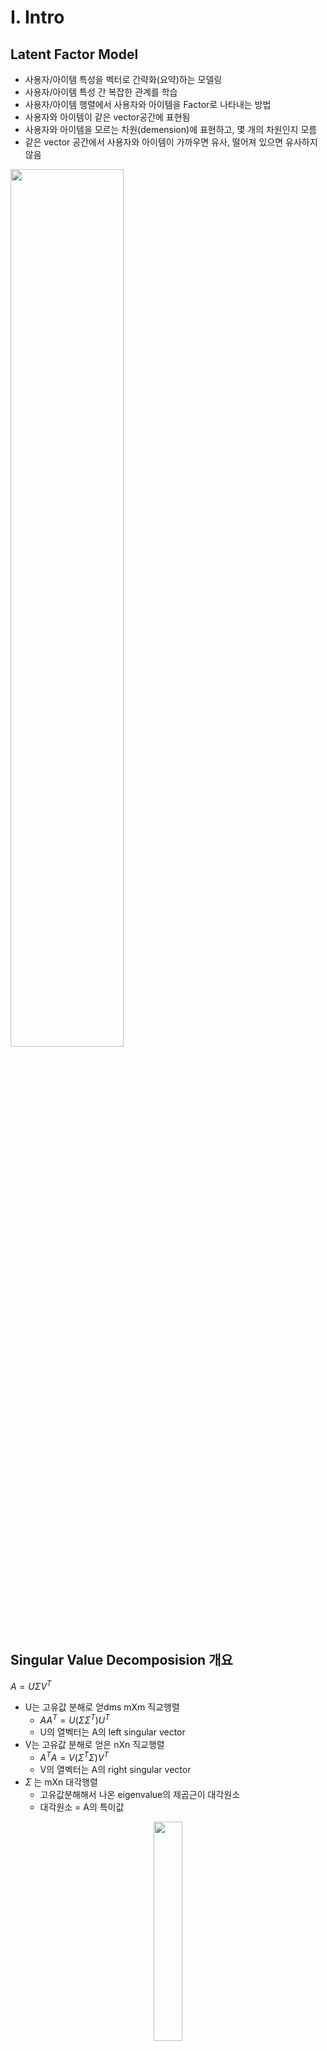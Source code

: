 # I. Intro

## Latent Factor Model
- 사용자/아이템 특성을 벡터로 간략화(요약)하는 모델링
- 사용자/아이템 특성 간 복잡한 관계를 학습
- 사용자/아이템 행렬에서 사용자와 아이템을 Factor로 나타내는 방법
- 사용자와 아이템이 같은 vector공간에 표현됨
- 사용자와 아이템을 모르는 차원(demension)에 표현하고, 몇 개의 차원인지 모름
- 같은 vector 공간에서 사용자와 아이템이 가까우면 유사, 떨어져 있으면 유사하지 않음
<img src = "https://user-images.githubusercontent.com/48994965/188262984-58599ce3-103a-4986-9f82-24495b16d653.png" width="60%" height="60%">

<br/>

## Singular Value Decomposision 개요
$A=U \Sigma V^T$

- U는 고유값 분해로 얻dms mXm 직교행렬
  - $AA^T = U(\Sigma \Sigma^T)U^T$
  - U의 열벡터는 A의 left singular vector
- V는 고유값 분해로 얻은 nXn 직교행렬
  - $A^TA = V(\Sigma^T \Sigma)V^T$
  - V의 열벡터는 A의 right singular vector
- $\Sigma$ 는 mXn 대각행렬
  - 고유값분해해서 나온 eigenvalue의 제곱근이 대각원소
  - 대각원소 = A의 특이값

<p align="center">
<img src = "https://user-images.githubusercontent.com/48994965/188263418-05e88a5b-6ca3-460e-8337-be1e9bf86ff2.png" width="30%" height="30%">
<p/>

- 차원축소기법(Dimensionality Reduction) 중 하나
- 사용자와 아이템 간 데이터를 행렬 R로 나타냄
- 행렬 U는 사용자 latent factor, V는 아이템과 latent factor
- 행렬 U와 V의 모든 열벡터는 **특이벡터(Singular vector)**, 모든 특이벡터는 서로 직교
  - $U^TU = I, V^TV=I$
- 행렬 $\Sigma$ 의 대각성분은 M의 특이값
- 사용자와 아이템의 관계를 2차원 직교좌표계로 표현
  - 사용자와 아이템의 고유값 계산 -> 고유값으로 기존 평점 데이터를 다시 계산

<br/>

## Singular Value Decomposision 정리
- 데이터 차원 축소
  - 노이즈 제거, Sparse matrix 형태로 큰 데이터를 축소함
- 행렬 U는 user와 latent factor간의 관계
- 행렬 V는 item과 latent factor간의 관계
- 행렬 $\Sigma$는 대각행렬로, latent factor의 중요도
- Latent factor는 user와 item이 공통으로 갖는 특징
- 단, latent factor의 뜻을 이해하기 어렵기 떄문에 추천에 대한 구체적인 설명이 어려움

<br/><br/>

# II. Matrix Factorization
- Latent Factor Model을 구현하는 방법
- Rating Matrix를 분해하는 과정
- |U| x |I| : user-item rating matrix (rank k<n)
- P -> |U| x k : matrix of user factors
- Q -> |I| x k : matrix of item factors
<img src = "https://user-images.githubusercontent.com/48994965/188263921-fe6d9138-23e1-4954-aca3-d24df95dd00c.png" width="50%" height="50%">

<br/>

## Matrix Factorization 정리
<img src = "https://user-images.githubusercontent.com/48994965/188264010-d06cfed9-950d-42e4-9578-42d13a3b3e0e.png" width="60%" height="60%">

- 분해한 행렬X와 Y를 곱하여 평점을 예측
- 임의의 차원 수 f는 직접 정함
- $r_{ui} = x_u\^T$ x $y_i$
- R(원래 rating matrix)과 R'(예측 matrix)이 서로 유사하도록 학습하는 과정
  - 관측된 데이터만 사용

<br/>

## Matrix Factorization - Objective Function
<img src = "https://user-images.githubusercontent.com/48994965/188269123-cd1dc8b5-83bb-4cc2-ba3d-6d90ac6b3785.png" width="60%" height="60%">

- $x_u,y_i$: user와 item latent vector
- $r_{ui}$: user u가 item i에 부여한 실제 rating값
- $\hat{r_{ui}}=x_u^Ty_i$: user u가 item i에 대해서 줄 예측 rating값
- $\lambda (||x_u||^2+||y_i||^2)$: 정규화 (ragulariztion)
  - 제한적인 학습데이터에 의존하는 overfitting을 피하기 위해 eroor term 사용(Generalize)

<br/>

## Matrix Factorization - Optimization
### Stochasic Gradient Descent
- 학습 데이터의 모든 rating을 다 탐색
- Error term
  - 실제 평점(true rating)과 예측 평점(predicted rating)의 차이를 error항으로 정의
  - $e_{ui} = r_{ui}-x_i^Ty_u$
- 현재 gradient 반대방향으로 $x_u,y_i$를 update
  - $x_u \leftarrow  x_u + \gamma(e_{ui} \cdot y_i - \lambda \cdot x_u)$
  - $y_i \leftarrow  y_i + \gamma(e_{ui} \cdot x_u - \lambda \cdot y_i)$
- 구현이 쉽고, 계산이 빠름

### Alternating Least Squares
- 일반적으로 $x_u$와 $y_i$를 둘다 알 수 없는 경우가 많음
- 그렇다면 loss function이 convex하지 않음
  - Convex하다 = 최적해를 좀 더 빠르고 정확하게 찾을 수 음
- $x_u$와 $y_i$ 둘 중 하나를 고정하고 식을 quadratic(2차)식으로 최적화 문제를 풀 수 있음
- $x_u$와 $y_i$를 번갈아 고정시키면서, least-square(최소제곱)문제를 풀게 됨
- 병렬처리에 사용할 수 있음
   - $x_u$와 $y_i$를 독립적으로 계산하기 때문에 병렬화하는 데 장점이 있음
 - Implicit feedback 처리에 유리함
  - Explication data에 비해 dense하기 때문에 연산량이 많아짐(병렬처리 가능)

<br/>

## More on Matrix Factorization
- Matrix Completion 문제
- 여러 버전의 SVD 사용 가능
  - SVD++, thin SVD, compact SVD, truncated SVD, etc..
- Adding bias
  - $\hat{r_{ui}} = x_u^T$ x $y_i \rightarrow b_{ui} = \mu + b_i + b_u \rightarrow \hat{r_{ui}} = \mu + b_i + b_u + x_u^Ty_i$
- user u와 item i의 상호관계를 파악(기존 방법)
- user u와 item i의 개별 특성을 함께 표현하기 위해 bias term을 추가

<img src = "https://user-images.githubusercontent.com/48994965/188270362-9e52188d-c8a6-4609-b424-c937d23ee1f3.png" width="68%" height="68%">

### Additional Input Source
  - Behavior Information 등 추가 정보를 활용한 모델링 가능
  - $\Sigma_{i \in N(u)}y_i$: user u의 item i에 대한 implicit feedback
    - $N(u)$: 전체 item에 대한 user u의 implicit  feedback
  - $\Sigma_{a \in A(a)}x_a$: user u의 personal or non-item related information
    - 성별, 나이, 주소 등

<img src = "https://user-images.githubusercontent.com/48994965/188270544-14c04ed9-3b08-4a38-b8e2-eb003028582d.png" width="68%" height="68%">

### Temporal Dynamics
- 데이터를 시간의 변화에 따라 동적으로 반영하는 모델링
- t는 시간의 변화를 나타냄

<img src = "https://user-images.githubusercontent.com/48994965/188270630-425ae43d-7900-4b1e-9543-ad31c06cd84c.png" width="68%" height="68%">

### Input with Varying Confidence Lavels
- 데이터(ex.평점)가 통일한 가중치 또는 신뢰도가 아닌 상황을 모델링
- 대규모 광고에 영향을 받은 item이 자주 선택되는 경우
- Implicit feedback데이터에서 user가 실제로 선호하는지 판단하기 어려운 경우
  - 몇 번 지속적으로 tv를 시청했는지, 몇 번 구매가 이루어젺는지 등 

<img src = "https://user-images.githubusercontent.com/48994965/188270726-31d89c1d-9ec1-43e7-9238-3265985fda79.png" width="68%" height="68%">
